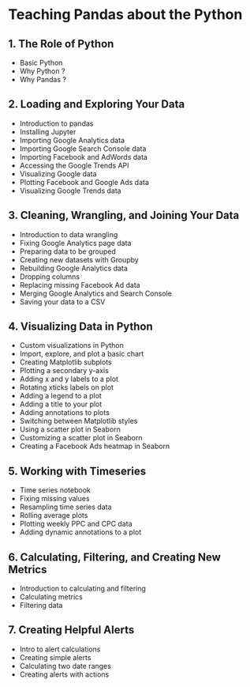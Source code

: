 
# Teaching Pandas about the Python

## 1. The Role of Python

* Basic Python
* Why Python ?
* Why Pandas ?

## 2. Loading and Exploring Your Data

* Introduction to pandas
* Installing Jupyter
* Importing Google Analytics data
* Importing Google Search Console data
* Importing Facebook and AdWords data
* Accessing the Google Trends API
* Visualizing Google data
* Plotting Facebook and Google Ads data
* Visualizing Google Trends data

## 3. Cleaning, Wrangling, and Joining Your Data

* Introduction to data wrangling
* Fixing Google Analytics page data
* Preparing data to be grouped
* Creating new datasets with Groupby
* Rebuilding Google Analytics data
* Dropping columns
* Replacing missing Facebook Ad data
* Merging Google Analytics and Search Console
* Saving your data to a CSV

## 4. Visualizing Data in Python

* Custom visualizations in Python
* Import, explore, and plot a basic chart
* Creating Matplotlib subplots
* Plotting a secondary y-axis
* Adding x and y labels to a plot
* Rotating xticks labels on plot
* Adding a legend to a plot
* Adding a title to your plot
* Adding annotations to plots
* Switching between Matplotlib styles
* Using a scatter plot in Seaborn
* Customizing a scatter plot in Seaborn
* Creating a Facebook Ads heatmap in Seaborn

## 5. Working with Timeseries

* Time series notebook
* Fixing missing values
* Resampling time series data
* Rolling average plots
* Plotting weekly PPC and CPC data
* Adding dynamic annotations to a plot

## 6. Calculating, Filtering, and Creating New Metrics

* Introduction to calculating and filtering
* Calculating metrics
* Filtering data

## 7. Creating Helpful Alerts

* Intro to alert calculations
* Creating simple alerts
* Calculating two date ranges
* Creating alerts with actions
